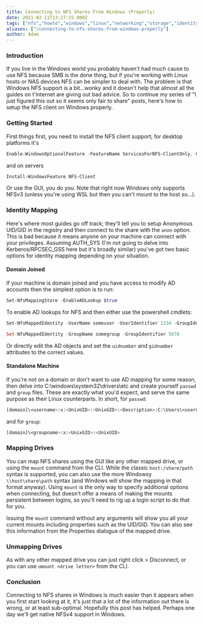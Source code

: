 ```yaml
---
title: Connecting to NFS Shares From Windows (Properly)
date: 2021-02-11T13:27:15.000Z
tags: ["nfs","howto","windows","linux","networking","storage","identity mapping"]
aliases: ["/connecting-to-nfs-shares-from-windows-properly"]
author: Adam
---
```


### Introduction

If you live in the Windows world you probably haven't had much cause to use NFS because SMB is the done thing, but if you're working with Linux hosts or NAS devices NFS can be simpler to deal with. The problem is that Windows NFS support is a bit...wonky and it doesn't help that almost all the guides on t'internet are giving out bad advice. So to continue my series of "I just figured this out so it seems only fair to share" posts, here's how to setup the NFS client on Windows properly.

### Getting Started

First things first, you need to install the NFS client support; for desktop platforms it's

```powershell
Enable-WindowsOptionalFeature -FeatureName ServicesForNFS-ClientOnly, ClientForNFS-Infrastructure -Online -NoRestart
```

and on servers

```powershell
Install-WindowsFeature NFS-Client
```

Or use the GUI, you do you. Note that right now Windows only supports NFSv3 (unless you're using WSL but then you can't mount to the host so...).

### Identity Mapping

Here's where most guides go off track; they'll tell you to setup Anonymous UID/GID in the registry and then connect to the share with the `anon` option. This is bad because it means anyone on your machine can connect with your privileges. Assuming AUTH_SYS (I'm not going to delve into Kerberos/RPCSEC_GSS here but it's broadly similar) you've got two basic options for identity mapping depending on your situation.

#### Domain Joined

If your machine is domain joined and you have access to modify AD accounts then the simplest option is to run:

```powershell
Set-NfsMappingStore -EnableADLookup $true
```

To enable AD lookups for NFS and then either use the powershell cmdlets:

```powershell
Set-NfsMappedIdentity -UserName someuser -UserIdentifier 1234 -GroupIdentifier 5678

Set-NfsMappedIdentity -GroupName somegroup -GroupIdentifier 5678
```

Or directly edit the AD objects and set the `uidnumber` and `gidnumber` attributes to the correct values.

#### Standalone Machine

If you're not on a domain or don't want to use AD mapping for some reason, then delve into C:\windows\system32\drivers\etc and create yourself `passwd` and `group` files. These are exactly what you'd expect, and serve the same purpose as their Linux counterparts. In short, for `passwd`:

```bash
[domain]\<username>:x:<UnixUID>:<UnixGID>:<Description>:C:\Users\<username>
```

and for `group`:

```bash
[domain]\<groupname>:x:<UnixGID>:<UnixUID>
```

### Mapping Drives

You can map NFS shares using the GUI like any other mapped drive, or using the `mount` command from the CLI. While the classic `host:/share/path` syntax is supported, you can also use the more Windowsy `\\host\share\path` syntax (and Windows will show the mapping in that format anyway). Using `mount` is the only way to specify additional options when connecting, but doesn't offer a means of making the mounts persistent between logins, so you'll need to rig up a login script to do that for you.

Issuing the `mount` command without any arguments will show you all your current mounts including properties such as the UID/GID. You can also see this information from the Properties dialogue of the mapped drive.

### Unmapping Drives

As with any other mapped drive you can just right click > Disconnect, or you can use `umount <drive letter>` from the CLI.

### Conclusion

Connecting to NFS shares in Windows is much easier than it appears when you first start looking at it, it's just that a lot of the information out there is wrong, or at least sub-optimal. Hopefully this post has helped. Perhaps one day we'll get native NFSv4 support in Windows.
